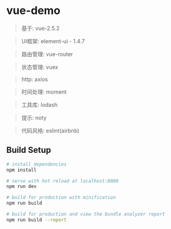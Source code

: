 # vue-demo

> 基于: vue-2.5.2

> UI框架: element-ui - 1.4.7

> 路由管理: vue-router

> 状态管理: vuex

> http: axios

> 时间处理: moment

> 工具库: lodash

> 提示: noty

> 代码风格: eslint(airbnb)


## Build Setup

``` bash
# install dependencies
npm install

# serve with hot reload at localhost:8080
npm run dev

# build for production with minification
npm run build

# build for production and view the bundle analyzer report
npm run build --report
```


